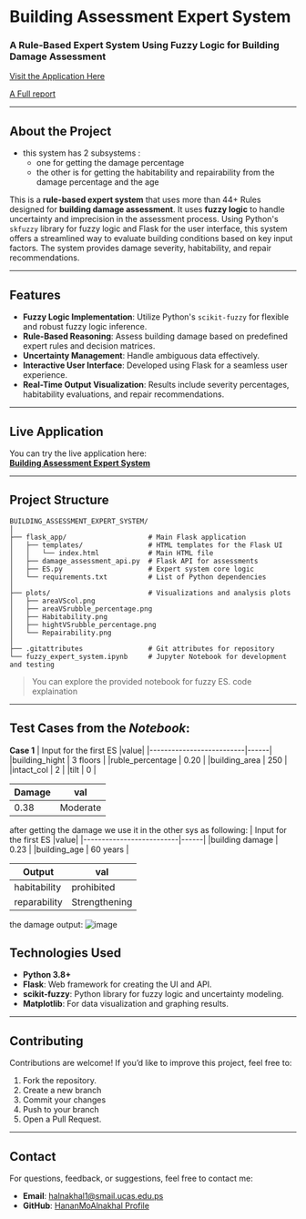 # **Building Assessment Expert System**  
### A Rule-Based Expert System Using Fuzzy Logic for Building Damage Assessment  

[Visit the Application Here](https://building-assessment-expert-system.onrender.com/)

[A Full report](https://docs.google.com/document/d/1255yK7omVCKyk_zLox388LZd687c9QvjnJtK-s4XCmA/edit?usp=sharing)

---

## **About the Project**  
- this system has 2 subsystems :
  - one for getting the damage percentage
  - the other is for getting the habitability and repairability from the damage percentage and the age
  
This is a **rule-based expert system** that uses more than 44+ Rules designed for **building damage assessment**. It uses **fuzzy logic** to handle uncertainty and imprecision in the assessment process. Using Python's `skfuzzy` library for fuzzy logic and Flask for the user interface, this system offers a streamlined way to evaluate building conditions based on key input factors.
The system provides damage severity, habitability, and repair recommendations.  

---

## **Features**  
- **Fuzzy Logic Implementation**: Utilize Python's `scikit-fuzzy` for flexible and robust fuzzy logic inference.  
- **Rule-Based Reasoning**: Assess building damage based on predefined expert rules and decision matrices.  
- **Uncertainty Management**: Handle ambiguous data effectively.  
- **Interactive User Interface**: Developed using Flask for a seamless user experience.  
- **Real-Time Output Visualization**: Results include severity percentages, habitability evaluations, and repair recommendations.

---

## **Live Application**  
You can try the live application here:  
[**Building Assessment Expert System**](https://building-assessment-expert-system.onrender.com/)  

---

## **Project Structure**  
```
BUILDING_ASSESSMENT_EXPERT_SYSTEM/
│
├── flask_app/                    # Main Flask application
│   ├── templates/                # HTML templates for the Flask UI        
│   │   └── index.html            # Main HTML file
│   ├── damage_assessment_api.py  # Flask API for assessments
│   ├── ES.py                     # Expert system core logic
│   └── requirements.txt          # List of Python dependencies
│
├── plots/                        # Visualizations and analysis plots
│   ├── areaVScol.png
│   ├── areaVSrubble_percentage.png
│   ├── Habitability.png
│   ├── hightVSrubble_percentage.png
│   └── Repairability.png
│
├── .gitattributes                # Git attributes for repository
└── fuzzy_expert_system.ipynb     # Jupyter Notebook for development and testing
```
> You can explore the provided notebook for fuzzy ES. code explaination
---
## **Test Cases from the *Notebook***:
**Case 1**
| Input for the first ES  |value|
|--------------------------|------|
|building_hight            | 3 floors    |
|ruble_percentage          |  0.20      |
|building_area         |  250      |
|intact_col         |  2      |
|tilt         |  0      |

|Damage|val|
|-------|----|
|0.38|Moderate|

after getting the damage we use it in the other sys as following:
| Input for the first ES  |value|
|--------------------------|------|
|building damage            | 0.23    |
|building_age          |  60 years      |

|Output|val|
|-------|----|
|habitability|prohibited|
|reparability| Strengthening|

the damage output:
![image](https://github.com/user-attachments/assets/4a6851e9-e362-48a2-8ae0-725b7e24025c)


## **Technologies Used**  
- **Python 3.8+**  
- **Flask**: Web framework for creating the UI and API.  
- **scikit-fuzzy**: Python library for fuzzy logic and uncertainty modeling.  
- **Matplotlib**: For data visualization and graphing results.  

---

## **Contributing**  
Contributions are welcome! If you’d like to improve this project, feel free to:  
1. Fork the repository.  
2. Create a new branch 
3. Commit your changes 
4. Push to your branch 
5. Open a Pull Request.

---
## **Contact**  
For questions, feedback, or suggestions, feel free to contact me:  
- **Email**: halnakhal1@smail.ucas.edu.ps 
- **GitHub**: [HananMoAlnakhal Profile](https://github.com/HananMoAlnakhal)  
